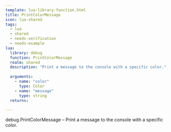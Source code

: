 ```yaml
---
template: lua-library-function.html
title: PrintColorMessage
icon: lua-shared
tags:
  - lua
  - shared
  - needs-verification
  - needs-example
lua:
  library: debug
  function: PrintColorMessage
  realm: shared
  description: "Print a message to the console with a specific color."
  
  arguments:
    - name: "color"
      type: Color
    - name: "message"
      type: string
  returns:
    
---
```


<div class="lua__search__keywords">
debug.PrintColorMessage &#x2013; Print a message to the console with a specific color.
</div>
